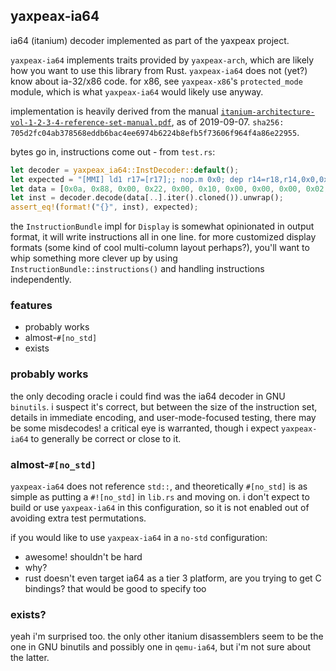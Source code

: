 ## yaxpeax-ia64

ia64 (itanium) decoder implemented as part of the yaxpeax project.

`yaxpeax-ia64` implements traits provided by `yaxpeax-arch`, which are likely how you want to use this library from Rust. `yaxpeax-ia64` does not (yet?) know about ia-32/x86 code. for x86, see `yaxpeax-x86`'s `protected_mode` module, which is what `yaxpeax-ia64` would likely use anyway.

implementation is heavily derived from the manual [`itanium-architecture-vol-1-2-3-4-reference-set-manual.pdf`](https://www.intel.com/content/dam/doc/manual/itanium-architecture-vol-1-2-3-4-reference-set-manual.pdf), as of 2019-09-07. `sha256: 705d2fc04ab378568eddb6bac4ee6974b6224b8efb5f73606f964f4a86e22955`.

bytes go in, instructions come out - from `test.rs`:
```rust
let decoder = yaxpeax_ia64::InstDecoder::default();
let expected = "[MMI] ld1 r17=[r17];; nop.m 0x0; dep r14=r18,r14,0x0,0x8";
let data = [0x0a, 0x88, 0x00, 0x22, 0x00, 0x10, 0x00, 0x00, 0x00, 0x02, 0x00, 0xc0, 0x21, 0x71, 0xdc, 0x4f];
let inst = decoder.decode(data[..].iter().cloned()).unwrap();
assert_eq!(format!("{}", inst), expected);
```

the `InstructionBundle` impl for `Display` is somewhat opinionated in output format, it will write instructions all in one line. for more customized display formats (some kind of cool multi-column layout perhaps?), you'll want to whip something more clever up by using `InstructionBundle::instructions()` and handling instructions independently.

### features

* probably works
* almost-`#[no_std]`
* exists

### probably works
the only decoding oracle i could find was the ia64 decoder in GNU `binutils`. i suspect it's correct, but between the size of the instruction set, details in immediate encoding, and user-mode-focused testing, there may be some misdecodes! a critical eye is warranted, though i expect `yaxpeax-ia64` to generally be correct or close to it.

### almost-`#[no_std]`
`yaxpeax-ia64` does not reference `std::`, and theoretically `#[no_std]` is as simple as putting a `#![no_std]` in `lib.rs` and moving on. i don't expect to build or use `yaxpeax-ia64` in this configuration, so it is not enabled out of avoiding extra test permutations.

if you would like to use `yaxpeax-ia64` in a `no-std` configuration:
* awesome! shouldn't be hard
* why?
* rust doesn't even target ia64 as a tier 3 platform, are you trying to get C bindings? that would be good to specify too

### exists?
yeah i'm surprised too. the only other itanium disassemblers seem to be the one in GNU binutils and possibly one in `qemu-ia64`, but i'm not sure about the latter.
